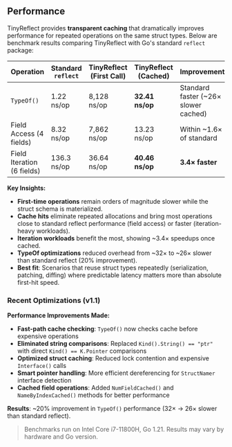## Performance

TinyReflect provides **transparent caching** that dramatically improves performance for repeated operations on the same struct types. Below are benchmark results comparing TinyReflect with Go's standard `reflect` package:

| Operation | Standard `reflect` | TinyReflect (First Call) | TinyReflect (Cached) | Improvement |
|-----------|-------------------|--------------------------|----------------------|-------------|
| `TypeOf()` | 1.22 ns/op | 8,128 ns/op | **32.41 ns/op** | Standard faster (~26× slower cached) |
| Field Access (4 fields) | 8.32 ns/op | 7,862 ns/op | 13.23 ns/op | Within ~1.6× of standard |
| Field Iteration (6 fields) | 136.3 ns/op | 36.64 ns/op | **40.46 ns/op** | **3.4× faster** |

**Key Insights:**
- **First-time operations** remain orders of magnitude slower while the struct schema is materialized.
- **Cache hits** eliminate repeated allocations and bring most operations close to standard reflect performance (field access) or faster (iteration-heavy workloads).
- **Iteration workloads** benefit the most, showing ~3.4× speedups once cached.
- **TypeOf optimizations** reduced overhead from ~32× to ~26× slower than standard reflect (20% improvement).
- **Best fit**: Scenarios that reuse struct types repeatedly (serialization, patching, diffing) where predictable latency matters more than absolute first-hit speed.

### Recent Optimizations (v1.1)

**Performance Improvements Made:**
- **Fast-path cache checking**: `TypeOf()` now checks cache before expensive operations
- **Eliminated string comparisons**: Replaced `Kind().String() == "ptr"` with direct `Kind() == K.Pointer` comparisons  
- **Optimized struct caching**: Reduced lock contention and expensive `Interface()` calls
- **Smart pointer handling**: More efficient dereferencing for `StructNamer` interface detection
- **Cached field operations**: Added `NumFieldCached()` and `NameByIndexCached()` methods for better performance

**Results**: ~20% improvement in `TypeOf()` performance (32× → 26× slower than standard reflect).

> Benchmarks run on Intel Core i7-11800H, Go 1.21. Results may vary by hardware and Go version.